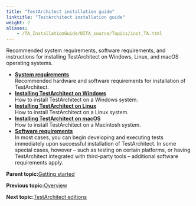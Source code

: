 ```yaml
--- 
title: "TestArchitect installation guide"
linktitle: "TestArchitect installation guide"
weight: 2
aliases: 
    - /TA_InstallationGuide/DITA_source/Topics/inst_TA.html
---
```


Recommended system requirements, software requirements, and instructions for installing TestArchitect on Windows, Linux, and macOS operating systems.

-   **[System requirements](/../TA_ReleaseNotes/DITA_source/System_Requirements.html)**  
Recommended hardware and software requirements for installation of TestArchitect.
-   **[Installing TestArchitect on Windows](/../TA_InstallationGuide/DITA_source/Topics/inst_TA_Windows.html)**  
How to install TestArchitect on a Windows system.
-   **[Installing TestArchitect on Linux](/../TA_InstallationGuide/DITA_source/Topics/inst_TA_Linux.html)**  
How to install TestArchitect on a Linux system.
-   **[Installing TestArchitect on macOS](/../TA_InstallationGuide/DITA_source/Topics/inst_TA_macOS.html)**  
How to install TestArchitect on a Macintosh system.
-   **[Software requirements](/../TA_ReleaseNotes/DITA_source/Software_Requirements.html)**  
In most cases, you can begin developing and executing tests immediately upon successful installation of TestArchitect. In some special cases, however – such as testing on certain platforms, or having TestArchitect integrated with third-party tools – additional software requirements apply.

**Parent topic:**[Getting started](/../TA_Help/Topics/Getting_started.html)

**Previous topic:**[Overview](/../TA_Help/Topics/Getting_started_overview.html)

**Next topic:**[TestArchitect editions](/../TA_ReleaseNotes/DITA_source/TA_Editions_features.html)

